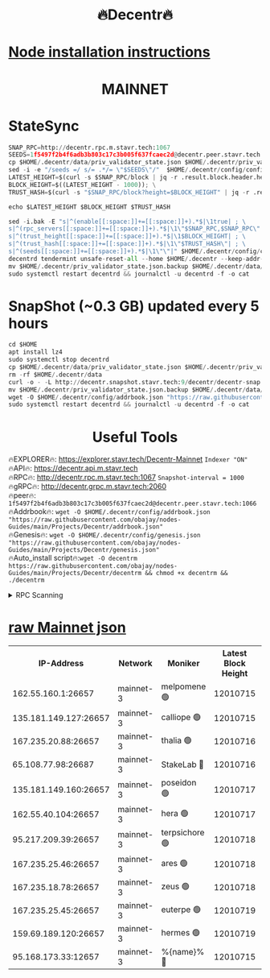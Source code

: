 <h1 align="center"> 🔥Decentr🔥</h1>

[Node installation instructions](https://github.com/obajay/nodes-Guides/tree/main/Projects/Decentr)
=
<h1 align="center"> MAINNET</h1>

# StateSync
```python
SNAP_RPC=http://decentr.rpc.m.stavr.tech:1067
SEEDS=1f5497f2b4f6adb3b803c17c3b005f637fcaec2d@decentr.peer.stavr.tech:1066
cp $HOME/.decentr/data/priv_validator_state.json $HOME/.decentr/priv_validator_state.json.backup
sed -i -e "/seeds =/ s/= .*/= \"$SEEDS\"/"  $HOME/.decentr/config/config.toml
LATEST_HEIGHT=$(curl -s $SNAP_RPC/block | jq -r .result.block.header.height); \
BLOCK_HEIGHT=$((LATEST_HEIGHT - 1000)); \
TRUST_HASH=$(curl -s "$SNAP_RPC/block?height=$BLOCK_HEIGHT" | jq -r .result.block_id.hash)

echo $LATEST_HEIGHT $BLOCK_HEIGHT $TRUST_HASH

sed -i.bak -E "s|^(enable[[:space:]]+=[[:space:]]+).*$|\1true| ; \
s|^(rpc_servers[[:space:]]+=[[:space:]]+).*$|\1\"$SNAP_RPC,$SNAP_RPC\"| ; \
s|^(trust_height[[:space:]]+=[[:space:]]+).*$|\1$BLOCK_HEIGHT| ; \
s|^(trust_hash[[:space:]]+=[[:space:]]+).*$|\1\"$TRUST_HASH\"| ; \
s|^(seeds[[:space:]]+=[[:space:]]+).*$|\1\"\"|" $HOME/.decentr/config/config.toml
decentrd tendermint unsafe-reset-all --home $HOME/.decentr --keep-addr-book
mv $HOME/.decentr/priv_validator_state.json.backup $HOME/.decentr/data/priv_validator_state.json
sudo systemctl restart decentrd && journalctl -u decentrd -f -o cat
```
# SnapShot (~0.3 GB) updated every 5 hours
```python
cd $HOME
apt install lz4
sudo systemctl stop decentrd
cp $HOME/.decentr/data/priv_validator_state.json $HOME/.decentr/priv_validator_state.json.backup
rm -rf $HOME/.decentr/data
curl -o - -L http://decentr.snapshot.stavr.tech:9/decentr/decentr-snap.tar.lz4 | lz4 -c -d - | tar -x -C $HOME/.decentr --strip-components 2
mv $HOME/.decentr/priv_validator_state.json.backup $HOME/.decentr/data/priv_validator_state.json
wget -O $HOME/.decentr/config/addrbook.json "https://raw.githubusercontent.com/obajay/nodes-Guides/main/Projects/Decentr/addrbook.json"
sudo systemctl restart decentrd && journalctl -u decentrd -f -o cat
```

 <h1 align="center"> Useful Tools</h1>

🔥EXPLORER🔥:     https://explorer.stavr.tech/Decentr-Mainnet        `Indexer "ON"` \
🔥API🔥:          https://decentr.api.m.stavr.tech \
🔥RPC🔥:          http://decentr.rpc.m.stavr.tech:1067              `Snapshot-interval = 1000` \
🔥gRPC🔥:         http://decentr.grpc.m.stavr.tech:2060 \
🔥peer🔥:         `1f5497f2b4f6adb3b803c17c3b005f637fcaec2d@decentr.peer.stavr.tech:1066` \
🔥Addrbook🔥:  `wget -O $HOME/.decentr/config/addrbook.json "https://raw.githubusercontent.com/obajay/nodes-Guides/main/Projects/Decentr/addrbook.json"` \
🔥Genesis🔥:  `wget -O $HOME/.decentr/config/genesis.json "https://raw.githubusercontent.com/obajay/nodes-Guides/main/Projects/Decentr/genesis.json"` \
🔥Auto_install script🔥:`wget -O decentrm https://raw.githubusercontent.com/obajay/nodes-Guides/main/Projects/Decentr/decentrm && chmod +x decentrm && ./decentrm`

<details>
<summary>RPC Scanning</summary>

<h2 align="center"> We scan nodes in real time every 4 hours. And we provide the final result of RPC endpoints.
We cannot influence the operation of these nodes in any way. </h2>


```python
If Voting Power is higher than 0 --> then the Node is a validator of the network and may be subject to attack and be a potential threat to the chain.
```
```python
We marked such validators with a red symbol
```

</details>

[raw Mainnet json](https://rpc-check.decentrm.stavr.tech/decentrm/rpc-decentrm-result.json)
=



<table><tr><th>IP-Address</th><th>Network</th><th>Moniker</th><th>Latest Block Height</th><th>Earliest Block Height</th><th>Catching Up</th><th>Tx Index</th><th>Voting Power</th><th>Scan Time</th></tr><tr><td>162.55.160.1:26657</td><td>mainnet-3</td><td>melpomene 🟢</td><td>12010715</td><td>1688950</td><td>False</td><td>on</td><td>0</td><td>2023-12-17T18:21:38.082370680UTC</td></tr><tr><td>135.181.149.127:26657</td><td>mainnet-3</td><td>calliope 🟢</td><td>12010715</td><td>1688950</td><td>False</td><td>on</td><td>0</td><td>2023-12-17T18:21:38.450944723UTC</td></tr><tr><td>167.235.20.88:26657</td><td>mainnet-3</td><td>thalia 🟢</td><td>12010716</td><td>1688950</td><td>False</td><td>on</td><td>0</td><td>2023-12-17T18:21:44.174724326UTC</td></tr><tr><td>65.108.77.98:26687</td><td>mainnet-3</td><td>StakeLab 🔴</td><td>12010716</td><td>1688950</td><td>False</td><td>on</td><td>5280989</td><td>2023-12-17T18:21:44.559492595UTC</td></tr><tr><td>135.181.149.160:26657</td><td>mainnet-3</td><td>poseidon 🟢</td><td>12010717</td><td>1688950</td><td>False</td><td>on</td><td>0</td><td>2023-12-17T18:21:47.237698919UTC</td></tr><tr><td>162.55.40.104:26657</td><td>mainnet-3</td><td>hera 🟢</td><td>12010717</td><td>1688950</td><td>False</td><td>on</td><td>0</td><td>2023-12-17T18:21:49.542069580UTC</td></tr><tr><td>95.217.209.39:26657</td><td>mainnet-3</td><td>terpsichore 🟢</td><td>12010718</td><td>1688950</td><td>False</td><td>on</td><td>0</td><td>2023-12-17T18:21:51.957387688UTC</td></tr><tr><td>167.235.25.46:26657</td><td>mainnet-3</td><td>ares 🟢</td><td>12010718</td><td>1688950</td><td>False</td><td>on</td><td>0</td><td>2023-12-17T18:21:54.344929885UTC</td></tr><tr><td>167.235.18.78:26657</td><td>mainnet-3</td><td>zeus 🟢</td><td>12010718</td><td>1688950</td><td>False</td><td>on</td><td>0</td><td>2023-12-17T18:21:56.716424880UTC</td></tr><tr><td>167.235.25.45:26657</td><td>mainnet-3</td><td>euterpe 🟢</td><td>12010719</td><td>1688950</td><td>False</td><td>on</td><td>0</td><td>2023-12-17T18:21:59.033392786UTC</td></tr><tr><td>159.69.189.120:26657</td><td>mainnet-3</td><td>hermes 🟢</td><td>12010719</td><td>1688950</td><td>False</td><td>on</td><td>0</td><td>2023-12-17T18:21:59.288526837UTC</td></tr><tr><td>95.168.173.33:12657</td><td>mainnet-3</td><td>%{name}% 🔴</td><td>12010715</td><td>8964001</td><td>False</td><td>on</td><td>4163093</td><td>2023-12-17T18:21:39.651207877UTC</td></tr></table>